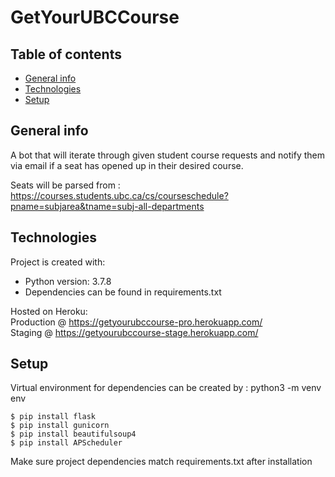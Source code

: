 # GetYourUBCCourse

## Table of contents
* [General info](#general-info)
* [Technologies](#technologies)
* [Setup](#setup)

## General info
A bot that will iterate through given student course requests and notify them via email if a seat has opened up
in their desired course.

Seats will be parsed from :  
https://courses.students.ubc.ca/cs/courseschedule?pname=subjarea&tname=subj-all-departments
	
## Technologies
Project is created with:
* Python version: 3.7.8
* Dependencies can be found in requirements.txt

Hosted on Heroku:  
Production @ https://getyourubccourse-pro.herokuapp.com/  
Staging @ https://getyourubccourse-stage.herokuapp.com/
	
## Setup
Virtual environment for dependencies can be created by : python3 -m venv env

```
$ pip install flask
$ pip install gunicorn
$ pip install beautifulsoup4
$ pip install APScheduler
```

Make sure project dependencies match requirements.txt after installation

